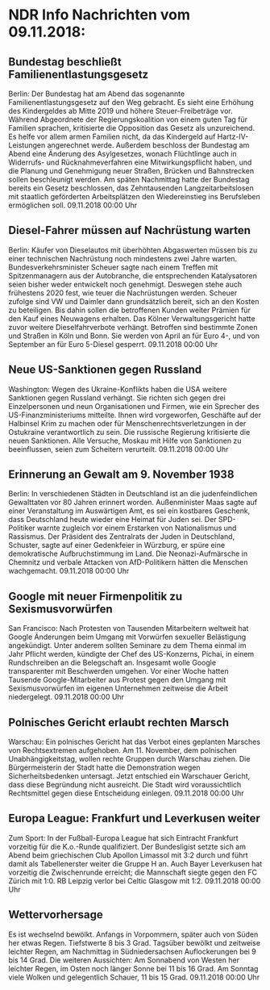 # NDR Info Nachrichten vom 09.11.2018:


## Bundestag beschließt Familienentlastungsgesetz
Berlin: Der Bundestag hat am Abend das sogenannte Familienentlastungsgesetz auf den Weg gebracht. Es sieht eine Erhöhung des Kindergeldes ab Mitte 2019 und höhere Steuer-Freibeträge vor. Während Abgeordnete der Regierungskoalition von einem guten Tag für Familien sprachen, kritisierte die Opposition das Gesetz als unzureichend. Es helfe vor allem armen Familien nicht, da das Kindergeld auf Hartz-IV-Leistungen angerechnet werde. Außerdem beschloss der Bundestag am Abend eine Änderung des Asylgesetzes, wonach Flüchtlinge auch in Widerrufs- und Rücknahmeverfahren eine Mitwirkungspflicht haben, und die Planung und Genehmigung neuer Straßen, Brücken und Bahnstrecken sollen beschleunigt werden. Am späten Nachmittag hatte der Bundestag bereits ein Gesetz beschlossen, das Zehntausenden Langzeitarbeitslosen mit staatlich geförderten Arbeitsplätzen den Wiedereinstieg ins Berufsleben ermöglichen soll. 09.11.2018 00:00 Uhr 

## Diesel-Fahrer müssen auf Nachrüstung warten
Berlin: Käufer von Dieselautos mit überhöhten Abgaswerten müssen bis zu einer technischen Nachrüstung noch mindestens zwei Jahre warten. Bundesverkehrsminister Scheuer sagte nach einem Treffen mit Spitzenmanagern aus der Autobranche, die entsprechenden Katalysatoren seien bisher weder entwickelt noch genehmigt. Deswegen stehe auch frühestens 2020 fest, wie teuer die Nachrüstungen werden. Scheuer zufolge sind VW und Daimler dann grundsätzlich bereit, sich an den Kosten zu beteiligen. Bis dahin sollen die betroffenen Kunden weiter Prämien für den Kauf eines Neuwagens erhalten. Das Kölner Verwaltungsgericht hatte zuvor weitere Dieselfahrverbote verhängt. Betroffen sind bestimmte Zonen und Straßen in Köln und Bonn. Sie werden von April an für Euro 4-, und von September an für Euro 5-Diesel gesperrt. 09.11.2018 00:00 Uhr 

## Neue US-Sanktionen gegen Russland
Washington: Wegen des Ukraine-Konflikts haben die USA weitere Sanktionen gegen Russland verhängt. Sie richten sich gegen drei Einzelpersonen und neun Organisationen und Firmen, wie ein Sprecher des US-Finanzministeriums mitteilte. Ihnen wird vorgeworfen, Geschäfte auf der Halbinsel Krim zu machen oder für Menschenrechtsverletzungen in der Ostukraine verantwortlich zu sein. Die russische Regierung kritisierte die neuen Sanktionen. Alle Versuche, Moskau mit Hilfe von Sanktionen zu beeinflussen, seien zum Scheitern verurteilt. 09.11.2018 00:00 Uhr 

## Erinnerung an Gewalt am 9. November 1938
Berlin: In verschiedenen Städten in Deutschland ist an die judenfeindlichen Gewalttaten vor 80 Jahren erinnert worden. Außenminister Maas sagte auf einer Veranstaltung im Auswärtigen Amt, es sei ein kostbares Geschenk, dass Deutschland heute wieder eine Heimat für Juden sei. Der SPD-Politiker warnte zugleich vor einem Erstarken von Nationalismus und Rassismus. Der Präsident des Zentralrats der Juden in Deutschland, Schuster, sagte auf einer Gedenkfeier in Würzburg, er spüre eine demokratische Aufbruchstimmung im Land. Die Neonazi-Aufmärsche in Chemnitz und verbale Attacken von AfD-Politikern hätten die Menschen wachgemacht. 09.11.2018 00:00 Uhr 

## Google mit neuer Firmenpolitik zu Sexismusvorwürfen
San Francisco: Nach Protesten von Tausenden Mitarbeitern weltweit hat Google Änderungen beim Umgang mit Vorwürfen sexueller Belästigung angekündigt. Unter anderem sollten Seminare zu dem Thema einmal im Jahr Pflicht werden, kündigte der Chef des US-Konzerns, Pichai, in einem Rundschreiben an die Belegschaft an. Insgesamt wolle Google transparenter mit Beschwerden umgehen. Vor einer Woche hatten Tausende Google-Mitarbeiter aus Protest gegen den Umgang mit Sexismusvorwürfen im eigenen Unternehmen zeitweise die Arbeit niedergelegt. 09.11.2018 00:00 Uhr 

## Polnisches Gericht erlaubt rechten Marsch
Warschau: Ein polnisches Gericht hat das Verbot eines geplanten Marsches von Rechtsextremen aufgehoben. Am 11. November, dem polnischen Unabhängigkeitstag, wollen rechte Gruppen durch Warschau ziehen. Die Bürgermeisterin der Stadt hatte die Demonstration wegen Sicherheitsbedenken untersagt. Jetzt entschied ein Warschauer Gericht, dass diese Begründung nicht ausreicht. Die Stadt wird voraussichtlich Rechtsmittel gegen diese Entscheidung einlegen. 09.11.2018 00:00 Uhr 

## Europa League: Frankfurt und Leverkusen weiter
Zum Sport: In der Fußball-Europa League hat sich Eintracht Frankfurt vorzeitig für die K.o.-Runde qualifiziert. Der Bundesligist setzte sich am Abend beim griechischen Club Apollon Limassol mit 3:2 durch und führt damit als Tabellenerster weiter die Gruppe H an. Auch Bayer Leverkusen hat vorzeitig die Zwischenrunde erreicht; die Mannschaft siegte gegen den FC Zürich mit 1:0. RB Leipzig verlor bei Celtic Glasgow mit 1:2. 09.11.2018 00:00 Uhr 

## Wettervorhersage
Es ist wechselnd bewölkt. Anfangs in Vorpommern, später auch von Süden her etwas Regen. Tiefstwerte 8 bis 3 Grad. Tagsüber bewölkt und zeitweise leichter Regen, am Nachmittag in Südniedersachsen Auflockerungen bei 9 bis 14 Grad. Die weiteren Aussichten: Am Sonnabend von Westen her leichter Regen, im Osten noch länger Sonne bei 11 bis 16 Grad. Am Sonntag viele Wolken und gelegentlich Schauer, 11 bis 15 Grad. 09.11.2018 00:00 Uhr 
